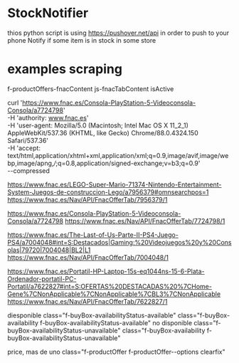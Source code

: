 # StockNotifier
thios python  script is using https://pushover.net/api in order to push to your phone
Notify if some item is in stock in some store

# examples scraping
f-productOffers-fnacContent js-fnacTabContent isActive

curl 'https://www.fnac.es/Consola-PlayStation-5-Videoconsola-Consola/a7724798' \
  -H 'authority: www.fnac.es' \
  -H 'user-agent: Mozilla/5.0 (Macintosh; Intel Mac OS X 11_2_1) AppleWebKit/537.36 (KHTML, like Gecko) Chrome/88.0.4324.150 Safari/537.36' \
  -H 'accept: text/html,application/xhtml+xml,application/xml;q=0.9,image/avif,image/webp,image/apng,*/*;q=0.8,application/signed-exchange;v=b3;q=0.9' \
 --compressed

https://www.fnac.es/LEGO-Super-Mario-71374-Nintendo-Entertainment-System-Juegos-de-construccion-Lego/a7956379#omnsearchpos=1
https://www.fnac.es/Nav/API/FnacOfferTab/7956379/1

https://www.fnac.es/Consola-PlayStation-5-Videoconsola-Consola/a7724798
https://www.fnac.es/Nav/API/FnacOfferTab/7724798/1

https://www.fnac.es/The-Last-of-Us-Parte-II-PS4-Juego-PS4/a7004048#int=S:Destacados|Gaming:%20Videojuegos%20y%20Consolas|79720|7004048|BL2|L1
https://www.fnac.es/Nav/API/FnacOfferTab/7004048/1


https://www.fnac.es/Portatil-HP-Laptop-15s-eq1044ns-15-6-Plata-Ordenador-portatil-PC-Portatil/a7622827#int=S:OFERTAS%20DESTACADAS%20%7CHome-Gene%7CNonApplicable%7CNonApplicable%7CBL3%7CNonApplicable
https://www.fnac.es/Nav/API/FnacOfferTab/7622827/1

diesponible
    class="f-buyBox-availabilityStatus-available"
    class="f-buyBox-availability f-buyBox-availabilityStatus-available"
no disponible
    class="f-buyBox-availabilityStatus-unavailable"
    class="f-buyBox-availability f-buyBox-availabilityStatus-unavailable"

price, mas de uno
    class="f-productOffer f-productOffer--options clearfix"